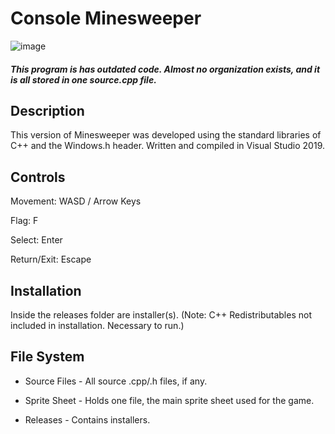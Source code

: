 # Console Minesweeper


![image](https://user-images.githubusercontent.com/44079959/64381362-05102680-d001-11e9-8e60-8b7c178b8daf.png)

##### This program is has outdated code. Almost no organization exists, and it is all stored in one source.cpp file.

## Description

This version of Minesweeper was developed using the standard libraries of C++ and the Windows.h header. Written and compiled in Visual Studio 2019. 

## Controls

Movement: WASD / Arrow Keys 

Flag: F

Select: Enter

Return/Exit: Escape

## Installation

Inside the releases folder are installer(s). (Note: C++ Redistributables not included in installation. Necessary to run.)

## File System

* Source Files - All source .cpp/.h files, if any.

* Sprite Sheet - Holds one file, the main sprite sheet used for the game.

* Releases - Contains installers.
